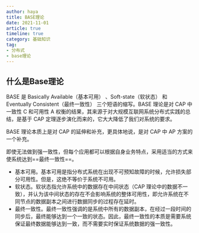 ```yaml
---
author: haya
title: BASE理论
date: 2021-11-01
article: true
timeline: true
category: 基础知识
tag:
- 分布式
- base理论
---
```


## 什么是Base理论
BASE 是 Basically Available（基本可用） 、Soft-state（软状态） 和 Eventually Consistent（最终一致性） 三个短语的缩写。BASE 理论是对 CAP 中一致性 C 和可用性 A 权衡的结果，其来源于对大规模互联网系统分布式实践的总结，是基于 CAP 定理逐步演化而来的，它大大降低了我们对系统的要求。

BASE 理论本质上是对 CAP 的延伸和补充，更具体地说，是对 CAP 中 AP 方案的一个补充。

即使无法做到强一致性，但每个应用都可以根据自身业务特点，采用适当的方式来使系统达到==最终一致性==。


- 基本可用。基本可用是指分布式系统在出现不可预知故障的时候，允许损失部分可用性。但是，这绝不等价于系统不可用。
- 软状态。软状态指允许系统中的数据存在中间状态（CAP 理论中的数据不一致），并认为该中间状态的存在不会影响系统的整体可用性，即允许系统在不同节点的数据副本之间进行数据同步的过程存在延时。 
- 最终一致性。最终一致性强调的是系统中所有的数据副本，在经过一段时间的同步后，最终能够达到一个一致的状态。因此，最终一致性的本质是需要系统保证最终数据能够达到一致，而不需要实时保证系统数据的强一致性。

